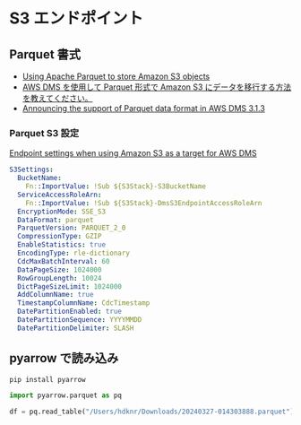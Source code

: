 # S3 エンドポイント

## Parquet 書式

- [Using Apache Parquet to store Amazon S3 objects](https://docs.aws.amazon.com/dms/latest/userguide/CHAP_Target.S3.html#CHAP_Target.S3.Parquet)
- [AWS DMS を使用して Parquet 形式で Amazon S3 にデータを移行する方法を教えてください。](https://repost.aws/ja/knowledge-center/dms-s3-parquet-format)
- [Announcing the support of Parquet data format in AWS DMS 3.1.3](https://aws.amazon.com/jp/blogs/database/announcing-the-support-of-parquet-data-format-in-aws-dms-3-1-3/)

### Parquet S3 設定

[Endpoint settings when using Amazon S3 as a target for AWS DMS](https://docs.aws.amazon.com/dms/latest/userguide/CHAP_Target.S3.html#CHAP_Target.S3.Configuring)

```yaml
S3Settings:
  BucketName:
    Fn::ImportValue: !Sub ${S3Stack}-S3BucketName
  ServiceAccessRoleArn:
    Fn::ImportValue: !Sub ${S3Stack}-DmsS3EndpointAccessRoleArn
  EncryptionMode: SSE_S3
  DataFormat: parquet
  ParquetVersion: PARQUET_2_0
  CompressionType: GZIP
  EnableStatistics: true
  EncodingType: rle-dictionary
  CdcMaxBatchInterval: 60
  DataPageSize: 1024000
  RowGroupLength: 10024
  DictPageSizeLimit: 1024000
  AddColumnName: true
  TimestampColumnName: CdcTimestamp
  DatePartitionEnabled: true
  DatePartitionSequence: YYYYMMDD
  DatePartitionDelimiter: SLASH
```

## pyarrow で読み込み

```bash
pip install pyarrow
```

```py
import pyarrow.parquet as pq

df = pq.read_table("/Users/hdknr/Downloads/20240327-014303888.parquet").to_pandas()
```
